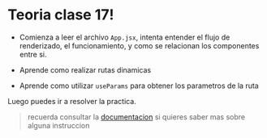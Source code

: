 # Teoria clase 17!

- Comienza a leer el archivo `App.jsx`, intenta entender el flujo de renderizado, el funcionamiento, y como se relacionan los componentes entre si.

- Aprende como realizar rutas dinamicas

- Aprende como utilizar `useParams` para obtener los parametros de la ruta

Luego puedes ir a resolver la practica.

> recuerda consultar la [documentacion](/doc/externalLinks.md#clase-17-react-router-ii) si quieres saber mas sobre alguna instruccion
